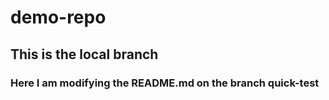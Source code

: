 # demo-repo

## This is the local branch 

### Here I am modifying the README.md on the branch quick-test


